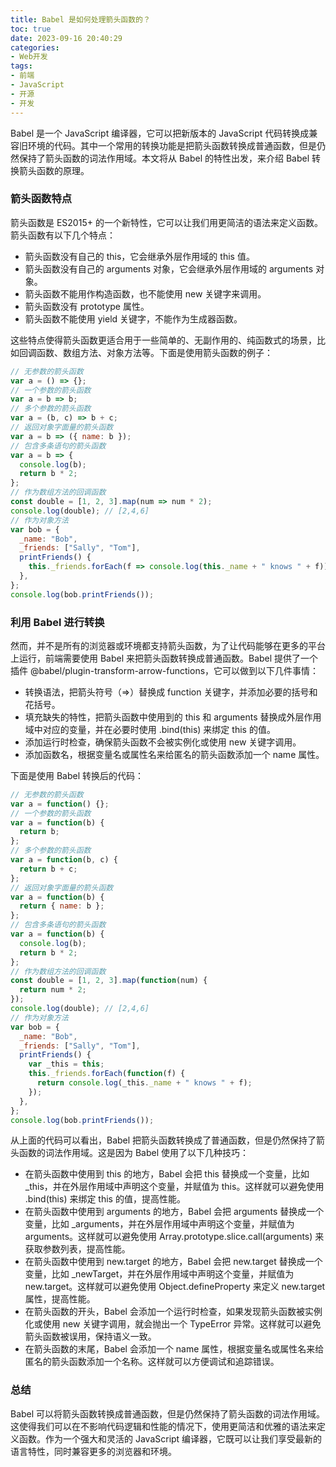 ```yaml
---
title: Babel 是如何处理箭头函数的？
toc: true
date: 2023-09-16 20:40:29
categories:
- Web开发
tags: 
- 前端
- JavaScript
- 开源
- 开发
---
```


Babel 是一个 JavaScript 编译器，它可以把新版本的 JavaScript 代码转换成兼容旧环境的代码。其中一个常用的转换功能是把箭头函数转换成普通函数，但是仍然保持了箭头函数的词法作用域。本文将从 Babel 的特性出发，来介绍 Babel 转换箭头函数的原理。

<!--more-->

### 箭头函数特点

箭头函数是 ES2015+ 的一个新特性，它可以让我们用更简洁的语法来定义函数。箭头函数有以下几个特点：

- 箭头函数没有自己的 this，它会继承外层作用域的 this 值。
- 箭头函数没有自己的 arguments 对象，它会继承外层作用域的 arguments 对象。
- 箭头函数不能用作构造函数，也不能使用 new 关键字来调用。
- 箭头函数没有 prototype 属性。
- 箭头函数不能使用 yield 关键字，不能作为生成器函数。

这些特点使得箭头函数更适合用于一些简单的、无副作用的、纯函数式的场景，比如回调函数、数组方法、对象方法等。下面是使用箭头函数的例子：

```javascript
// 无参数的箭头函数
var a = () => {};
// 一个参数的箭头函数
var a = b => b;
// 多个参数的箭头函数
var a = (b, c) => b + c;
// 返回对象字面量的箭头函数
var a = b => ({ name: b });
// 包含多条语句的箭头函数
var a = b => {
  console.log(b);
  return b * 2;
};
// 作为数组方法的回调函数
const double = [1, 2, 3].map(num => num * 2);
console.log(double); // [2,4,6]
// 作为对象方法
var bob = {
  _name: "Bob",
  _friends: ["Sally", "Tom"],
  printFriends() {
    this._friends.forEach(f => console.log(this._name + " knows " + f));
  },
};
console.log(bob.printFriends());
```



### 利用 Babel 进行转换

然而，并不是所有的浏览器或环境都支持箭头函数，为了让代码能够在更多的平台上运行，前端需要使用 Babel 来把箭头函数转换成普通函数。Babel 提供了一个插件 @babel/plugin-transform-arrow-functions，它可以做到以下几件事情：

- 转换语法，把箭头符号（=>）替换成 function 关键字，并添加必要的括号和花括号。
- 填充缺失的特性，把箭头函数中使用到的 this 和 arguments 替换成外层作用域中对应的变量，并在必要时使用 .bind(this) 来绑定 this 的值。
- 添加运行时检查，确保箭头函数不会被实例化或使用 new 关键字调用。
- 添加函数名，根据变量名或属性名来给匿名的箭头函数添加一个 name 属性。



下面是使用 Babel 转换后的代码：

```javascript
// 无参数的箭头函数
var a = function() {};
// 一个参数的箭头函数
var a = function(b) {
  return b;
};
// 多个参数的箭头函数
var a = function(b, c) {
  return b + c;
};
// 返回对象字面量的箭头函数
var a = function(b) {
  return { name: b };
};
// 包含多条语句的箭头函数
var a = function(b) {
  console.log(b);
  return b * 2;
};
// 作为数组方法的回调函数
const double = [1, 2, 3].map(function(num) {
  return num * 2;
});
console.log(double); // [2,4,6]
// 作为对象方法
var bob = {
  _name: "Bob",
  _friends: ["Sally", "Tom"],
  printFriends() {
    var _this = this;
    this._friends.forEach(function(f) {
      return console.log(_this._name + " knows " + f);
    });
  },
};
console.log(bob.printFriends());
```



从上面的代码可以看出，Babel 把箭头函数转换成了普通函数，但是仍然保持了箭头函数的词法作用域。这是因为 Babel 使用了以下几种技巧：

- 在箭头函数中使用到 this 的地方，Babel 会把 this 替换成一个变量，比如 _this，并在外层作用域中声明这个变量，并赋值为 this。这样就可以避免使用 .bind(this) 来绑定 this 的值，提高性能。
- 在箭头函数中使用到 arguments 的地方，Babel 会把 arguments 替换成一个变量，比如 _arguments，并在外层作用域中声明这个变量，并赋值为 arguments。这样就可以避免使用 Array.prototype.slice.call(arguments) 来获取参数列表，提高性能。
- 在箭头函数中使用到 new.target 的地方，Babel 会把 new.target 替换成一个变量，比如 _newTarget，并在外层作用域中声明这个变量，并赋值为 new.target。这样就可以避免使用 Object.defineProperty 来定义 new.target 属性，提高性能。
- 在箭头函数的开头，Babel 会添加一个运行时检查，如果发现箭头函数被实例化或使用 new 关键字调用，就会抛出一个 TypeError 异常。这样就可以避免箭头函数被误用，保持语义一致。
- 在箭头函数的末尾，Babel 会添加一个 name 属性，根据变量名或属性名来给匿名的箭头函数添加一个名称。这样就可以方便调试和追踪错误。



### 总结

Babel 可以将箭头函数转换成普通函数，但是仍然保持了箭头函数的词法作用域。这使得我们可以在不影响代码逻辑和性能的情况下，使用更简洁和优雅的语法来定义函数。作为一个强大和灵活的 JavaScript 编译器，它既可以让我们享受最新的语言特性，同时兼容更多的浏览器和环境。
